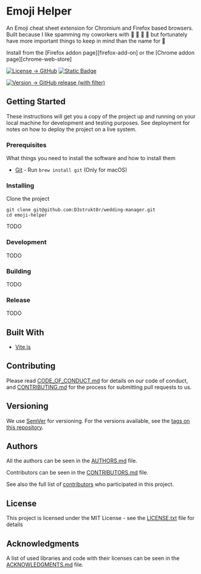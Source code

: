 # Emoji Helper

An Emoji cheat sheet extension for Chromium and Firefox based browsers. Built because I like spamming my coworkers with :mushroom: :pig: :rocket: :snail: but fortunately have more important things to keep in mind than the name for :moyai:

Install from the [Firefox addon page][firefox-add-on] or the [Chrome addon page][chrome-web-store]

[![License -> GitHub](https://img.shields.io/github/license/D3strukt0r/wedding-manager?label=License)](LICENSE.txt)
[![Static Badge](https://img.shields.io/badge/Contributor%20Covenant-2.0-4baaaa)](CODE_OF_CONDUCT.md)

[![Version -> GitHub release (with filter)](https://img.shields.io/github/v/release/D3strukt0r/wedding-manager?label=GitHub%20Release)][gh-releases]

## Getting Started

These instructions will get you a copy of the project up and running on your local machine for development and testing purposes. See deployment for notes on how to deploy the project on a live system.

### Prerequisites

What things you need to install the software and how to install them

* [Git](https://git-scm.com/) - Run `brew install git` (Only for macOS)

### Installing

Clone the project

```shell
git clone git@github.com:D3strukt0r/wedding-manager.git
cd emoji-helper
```

TODO

### Development

TODO

### Building

TODO

### Release

TODO

## Built With

* [Vite.js](https://vitejs.dev/)

## Contributing

Please read [CODE_OF_CONDUCT.md](CODE_OF_CONDUCT.md) for details on our code of conduct, and [CONTRIBUTING.md](CONTRIBUTING.md) for the process for submitting pull requests to us.

## Versioning

We use [SemVer](https://semver.org/) for versioning. For the versions available, see the [tags on this repository][gh-tags].

## Authors

All the authors can be seen in the [AUTHORS.md](AUTHORS.md) file.

Contributors can be seen in the [CONTRIBUTORS.md](CONTRIBUTORS.md) file.

See also the full list of [contributors][gh-contributors] who participated in this project.

## License

This project is licensed under the MIT License - see the [LICENSE.txt](LICENSE.txt) file for details

## Acknowledgments

A list of used libraries and code with their licenses can be seen in the [ACKNOWLEDGMENTS.md](ACKNOWLEDGMENTS.md) file.

[gh-releases]: https://github.com/D3strukt0r/wedding-manager/releases
[gh-tags]: https://github.com/D3strukt0r/wedding-manager/tags
[gh-contributors]: https://github.com/D3strukt0r/wedding-manager/graphs/contributors
